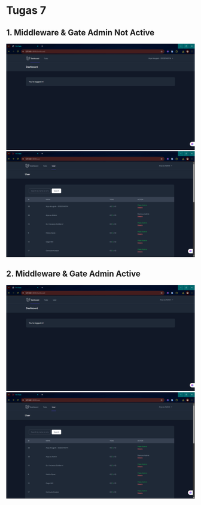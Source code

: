 # Tugas 7

## 1. Middleware & Gate Admin Not Active
![Alt Text](<Screenshot (1215).png>)
![Alt Text](<Screenshot (1214).png>)

## 2. Middleware & Gate Admin Active
![Alt Text](<Screenshot (1213).png>)
![Alt Text](<Screenshot (1214).png>)